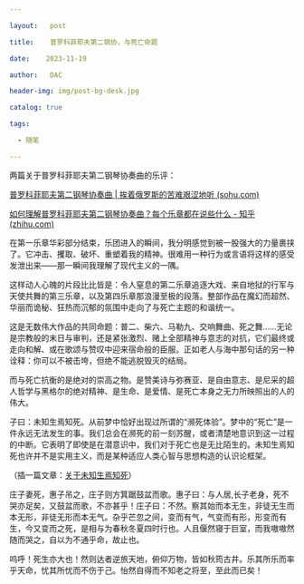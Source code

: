 ```yaml
---

layout:   post

title:    普罗科菲耶夫第二钢协，与死亡命题

date:    2023-11-19

author:   DAC

header-img: img/post-bg-desk.jpg

catalog: true

tags:

  - 随笔

---
```




两篇关于普罗科菲耶夫第二钢琴协奏曲的乐评：

[普罗科菲耶夫第二钢琴协奏曲 | 挨着俄罗斯的苦难艰涩地听 (sohu.com)](https://www.sohu.com/a/166750721_636365)

[如何理解普罗科菲耶夫第二钢琴协奏曲？每个乐章都在说些什么 - 知乎 (zhihu.com)](https://www.zhihu.com/question/27506994)

在第一乐章华彩部分结束，乐团进入的瞬间，我分明感觉到被一股强大的力量裹挟了。它冲击、攫取、破坏、重塑着我的精神。很难用一种行为或言语将这样的感受发泄出来——那一瞬间我理解了现代主义的一隅。

这样动人心魄的片段比比皆是：令人窒息的第二乐章追逐大戏、来自地狱的行军与天使共舞的第三乐章，以及第四乐章那浪漫至极的段落。整部作品在魔幻而超然、华丽而诡秘、狂热而沉郁的氛围中走向了与死亡主题的和谐统一。

这是无数伟大作品的共同命题：普二、柴六、马勒九、交响舞曲、死之舞……无论是宗教般的末日与审判，还是紧张激烈、赌上全部精神与意志的对抗，它们最终或走向和解、或在歌颂与赞叹中迎来宿命般的臣服。正如老人与海中那句话的另一种诠释：你可以不被击垮，但绝不能逃脱毁灭的结局。

而与死亡抗衡的是绝对的崇高之物。是赞美诗与弥赛亚、是自由意志、是尼采的超人哲学与黑格尔的绝对精神、是生命、是爱情、是死亡本身之无力所映照出的人的伟大。

子曰：未知生焉知死。从前梦中恰好出现过所谓的“濒死体验”。梦中的“死亡”是一件永远无法发生的事。我们总会在濒死的前一刻苏醒，或者清楚地意识到这一过程的中断。它表明了即使是在潜意识中，我们对于死亡也是无比陌生的。未知生焉知死也许并不是实用主义，而是某种适应人类心智与思想构造的认识论框架。

（插一篇文章：[关于未知生焉知死](https://www.zhihu.com/question/19689441/answer/227284823)）

庄子妻死，惠子吊之，庄子则方箕踞鼓盆而歌。惠子曰：与人居,长子老身，死不哭亦足矣，又鼓盆而歌，不亦甚乎！庄子曰：不然。察其始而本无生，非徒无生而本无形，非徒无形而本无气。杂乎芒忽之间，变而有气，气变而有形，形变而有生，今又变而之死，是相与为春秋冬夏四时行也。人且偃然寝于巨室，而我嗷嗷然随而哭之，自以为不通乎命，故止也。

呜呼！死生亦大也！然则达者逆旅天地，俯仰万物，皆如秋筠古井。乐其所乐而率乎天命，忧其所忧而不伤于己。怡然自得而不知老之将至，至此而已矣！
